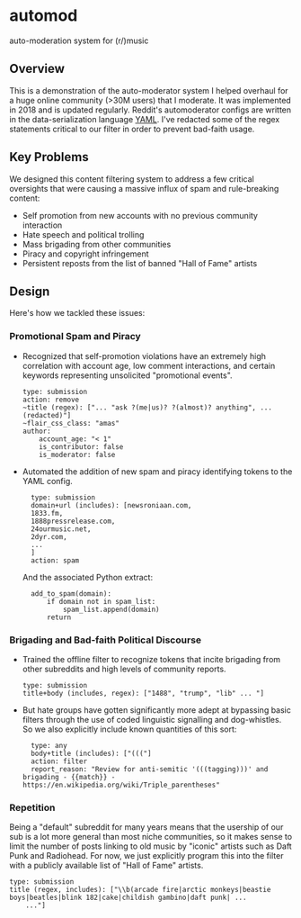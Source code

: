 # automod
auto-moderation system for (r/)music

## Overview
This is a demonstration of the auto-moderator system I helped overhaul for a huge online community (>30M users) that I moderate. It was implemented in 2018 and is updated regularly. Reddit's automoderator configs are written in the data-serialization language [YAML](https://yaml.org/). I've redacted some of the regex statements critical to our filter in order to prevent bad-faith usage.

## Key Problems
We designed this content filtering system to address a few critical oversights that were causing a massive influx of spam and rule-breaking content:
- Self promotion from new accounts with no previous community interaction
- Hate speech and political trolling
- Mass brigading from other communities
- Piracy and copyright infringement
- Persistent reposts from the list of banned "Hall of Fame" artists

## Design
Here's how we tackled these issues:
### Promotional Spam and Piracy
 - Recognized that self-promotion violations have an extremely high correlation with account age, low comment interactions, and certain keywords representing unsolicited "promotional events".
    ```
    type: submission
    action: remove
    ~title (regex): ["... "ask ?(me|us)? ?(almost)? anything", ... (redacted)"]
    ~flair_css_class: "amas"
    author:
        account_age: "< 1"
        is_contributor: false
        is_moderator: false
    ```
- Automated the addition of new spam and piracy identifying tokens to the YAML config.

		type: submission
		domain+url (includes): [newsroniaan.com,
		1833.fm,
		1888pressrelease.com,
		24ourmusic.net, 
		2dyr.com,
		...
		]
		action: spam

	And the associated Python extract:
		
		add_to_spam(domain):
			if domain not in spam_list:
				spam_list.append(domain)
			return

### Brigading and Bad-faith Political Discourse
- Trained the offline filter to recognize tokens that incite brigading from other subreddits and high levels of community reports.

	```
    type: submission
    title+body (includes, regex): ["1488", "trump", "lib" ... "]
	```
		
- But hate groups have gotten significantly more adept at bypassing basic filters through the use of coded linguistic signalling and dog-whistles. So we also explicitly include known quantities of this sort:

		type: any
    	body+title (includes): ["((("]
    	action: filter
    	report_reason: "Review for anti-semitic '(((tagging)))' and brigading - {{match}} - https://en.wikipedia.org/wiki/Triple_parentheses"
			
### Repetition
Being a "default" subreddit for many years means that the usership of our sub is a lot more general than most niche communities, so it makes sense to limit the number of posts linking to old music by "iconic" artists such as Daft Punk and Radiohead. For now, we just explicitly program this into the filter with a publicly available list of "Hall of Fame" artists.

	type: submission
    title (regex, includes): ["\\b(arcade fire|arctic monkeys|beastie boys|beatles|blink 182|cake|childish gambino|daft punk| ...
		..."]
